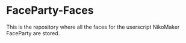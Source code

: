 # FaceParty-Faces
This is the repository where all the faces for the userscript NikoMaker FaceParty are stored.
